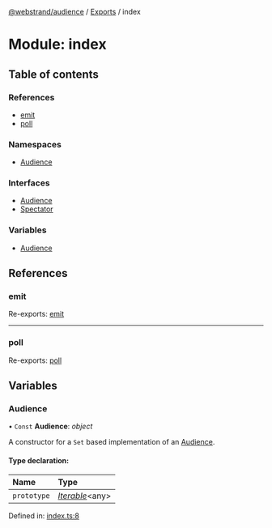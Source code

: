 [@webstrand/audience](../README.md) / [Exports](../modules.md) / index

# Module: index

## Table of contents

### References

- [emit](index.md#emit)
- [poll](index.md#poll)

### Namespaces

- [Audience](index.audience.md)

### Interfaces

- [Audience](../interfaces/index.audience-1.md)
- [Spectator](../interfaces/index.spectator.md)

### Variables

- [Audience](index.md#audience)

## References

### emit

Re-exports: [emit](emit.md#emit)

___

### poll

Re-exports: [poll](poll.md#poll)

## Variables

### Audience

• `Const` **Audience**: *object*

A constructor for a `Set` based implementation of an [Audience](index.audience.md).

#### Type declaration:

Name | Type |
:------ | :------ |
`prototype` | [*Iterable*](../interfaces/index.audience.iterable.md)<any\> |

Defined in: [index.ts:8](https://github.com/webstrand/audience/blob/942ad64/src/index.ts#L8)
